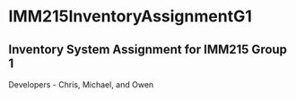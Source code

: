 # IMM215InventoryAssignmentG1
Inventory System Assignment for IMM215 Group 1
-----
Developers - Chris, Michael, and Owen


